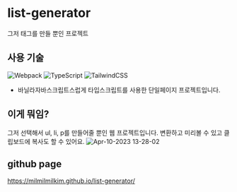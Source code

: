 # list-generator
그저 태그를 만들 뿐인 프로젝트

## 사용 기술
![Webpack](https://img.shields.io/badge/webpack-%238DD6F9.svg?style=for-the-badge&logo=webpack&logoColor=black)
![TypeScript](https://img.shields.io/badge/typescript-%23007ACC.svg?style=for-the-badge&logo=typescript&logoColor=white)
![TailwindCSS](https://img.shields.io/badge/tailwindcss-%2338B2AC.svg?style=for-the-badge&logo=tailwind-css&logoColor=white)

* 바닐라자바스크립트스럽게 타입스크립트를 사용한 단일페이지 프로젝트입니다. 

## 이게 뭐임?
그저 선택해서 ul, li, p를 만들어줄 뿐인 웹 프로젝트입니다. 변환하고 미리볼 수 있고 클립보드에 복사도 할 수 있어요.
![Apr-10-2023 13-28-02](https://user-images.githubusercontent.com/114050439/230826043-24ed481b-ff7c-4950-8071-a113363edc74.gif)

## github page
https://milmilmilkim.github.io/list-generator/
